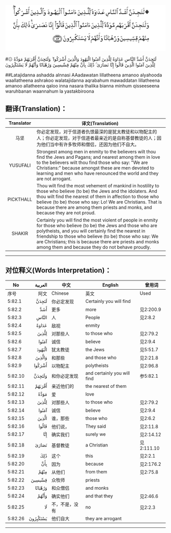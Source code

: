 ![005:082](images/005_082.gif)

#۞ لَتَجِدَنَّ أَشَدَّ النَّاسِ عَدَاوَةً لِلَّذِينَ آمَنُوا الْيَهُودَ وَالَّذِينَ أَشْرَكُوا ۖ وَلَتَجِدَنَّ أَقْرَبَهُمْ مَوَدَّةً لِلَّذِينَ آمَنُوا الَّذِينَ قَالُوا إِنَّا نَصَارَىٰ ۚ ذَٰلِكَ بِأَنَّ مِنْهُمْ قِسِّيسِينَ وَرُهْبَانًا وَأَنَّهُمْ لَا يَسْتَكْبِرُونَ 

##Latajidanna ashadda alnnasi AAadawatan lillatheena amanoo alyahooda waallatheena ashrakoo walatajidanna aqrabahum mawaddatan lillatheena amanoo allatheena qaloo inna nasara thalika bianna minhum qisseeseena waruhbanan waannahum la yastakbiroona 

## 翻译(Translation)：

| Translator | 译文(Translation)                                            |
| :--------: | ------------------------------------------------------------ |
|    马坚    | 你必定发现，对于信道者仇恨最深的是犹太教徒和以物配主的人；你必定发现，对于信道者最亲近的是自称基督教徒的人；因为他们当中有许多牧师和僧侣，还因为他们不自大。 |
|  YUSUFALI  | Strongest among men in enmity to the believers wilt thou find the Jews and Pagans; and nearest among them in love to the believers wilt thou find those who say: "We are Christians:" because amongst these are men devoted to learning and men who have renounced the world and they are not arrogant. |
| PICKTHALL  | Thou wilt find the most vehement of mankind in hostility to those who believe (to be) the Jews and the idolaters. And thou wilt find the nearest of them in affection to those who believe (to be) those who say: Lo! We are Christians. That is because there are among them priests and monks, and because they are not proud. |
|   SHAKIR   | Certainly you will find the most violent of people in enmity for those who believe (to be) the Jews and those who are polytheists, and you will certainly find the nearest in friendship to those who believe (to be) those who say: We are Christians; this is because there are priests and monks among them and because they do not behave proudly. |

---

## 对位释义(Words Interpretation)：

| No   | العربية | 中文    | English | 曾用词 |
| ---- | ------: | ------- | ------- | ------ |
| 序号 |    阿文 | Chinese | 英文    | Used   |
| 5:82.1  | لَتَجِدَنَّ    | 你必定发现     | Certainly you will find     |            |
| 5:82.2  | أَشَدَّ      | 更多           | more                        | 见2:200.9  |
| 5:82.3  | النَّاسِ    | 人             | People                      | 见2:8.2    |
| 5:82.4  | عَدَاوَةً    | 敌视           | enmity                      |            |
| 5:82.5  | لِلَّذِينَ    | 对那些人       | to those who                | 见2:79.2   |
| 5:82.6  | آمَنُوا    | 诚信           | believe                     | 见2:9.4    |
| 5:82.7  | الْيَهُودَ   | 犹太教徒       | the Jews                    | 见5:51.7   |
| 5:82.8  | وَالَّذِينَ   | 和那些         | and those who               | 见2:21.8   |
| 5:82.9  | أَشْرَكُوا   | 以物配主       | polytheists                 | 见2:96.8   |
| 5:82.10 | وَلَتَجِدَنَّ   | 和你必定发现   | and certainly you will find | 参5:82.1   |
| 5:82.11 | أَقْرَبَهُمْ   | 亲近他们的     | the nearest of them         |            |
| 5:82.12 | مَوَدَّةً     | 爱             | love                        |            |
| 5:82.13 | لِلَّذِينَ    | 对那些人       | to those who                | 见2:79.2   |
| 5:82.14 | آمَنُوا    | 诚信           | believe                     | 见2:9.4    |
| 5:82.15 | الَّذِينَ    | 谁，那些       | those who                   | 见2:6.2    |
| 5:82.16 | قَالُوا    | 他们说，       | They said                   | 见2:11.8   |
| 5:82.17 | إِنَّا      | 确实我们       | surely we                   | 见2:14.12  |
| 5:82.18 | نَصَارَىٰ    | 基督教徒       | a Christian                 | 见2:111.10 |
| 5:82.19 | ذَٰلِكَ      | 这个           | this                        | 见2:2.1    |
| 5:82.20 | بِأَنَّ      | 因为           | because                     | 见2:176.2  |
| 5:82.21 | مِنْهُمْ     | 从他们         | from them                   | 见2:75.8   |
| 5:82.22 | قِسِّيسِينَ   | 众牧师         | priests                     |            |
| 5:82.23 | وَرُهْبَانًا  | 和众僧侣       | and monks                   |            |
| 5:82.24 | وَأَنَّهُمْ    | 确实他们       | and that they               | 见2:46.6   |
| 5:82.25 | لَا       | 不，不是，没有 | no                          | 见2:2.3    |
| 5:82.26 | يَسْتَكْبِرُونَ | 他们自大       | they are arrogant           |            |

---
